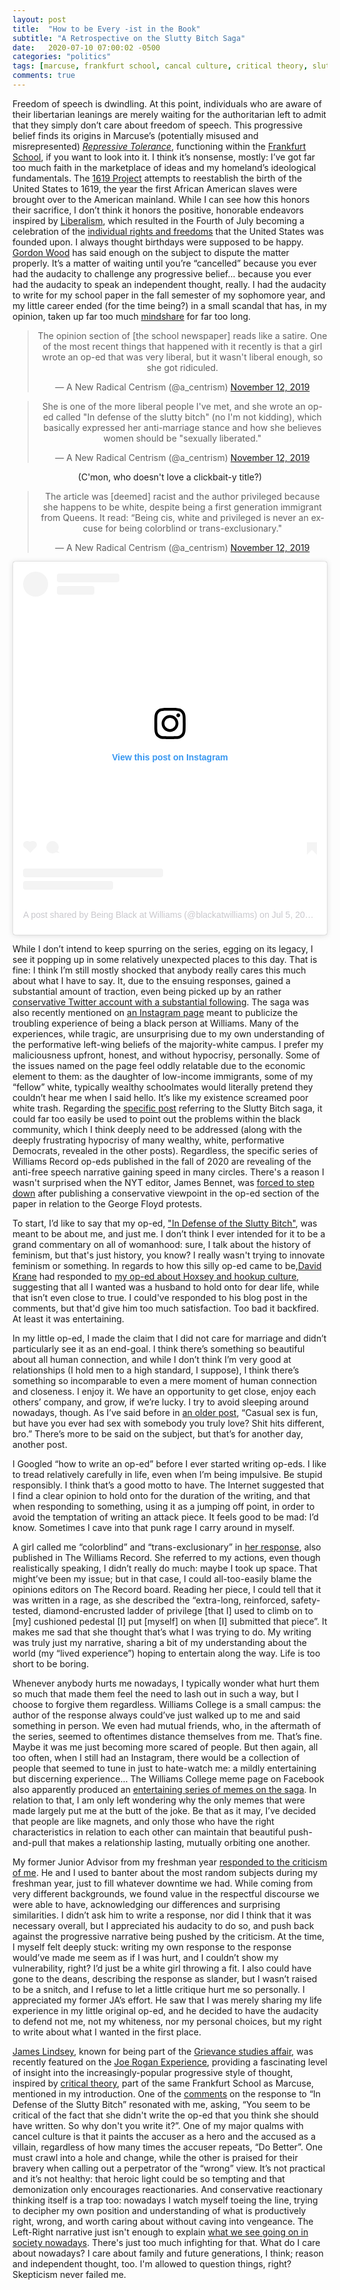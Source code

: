 ```yaml
---
layout: post
title:  "How to be Every -ist in the Book"
subtitle: "A Retrospective on the Slutty Bitch Saga"
date:   2020-07-10 07:00:02 -0500
categories: "politics"
tags: [marcuse, frankfurt school, cancal culture, critical theory, slutty bitch]
comments: true
---
```

Freedom of speech is dwindling. At this point, individuals who are aware of their libertarian leanings are merely waiting for the authoritarian left to admit that they simply don’t care about freedom of speech. This progressive belief finds its origins in Marcuse’s (potentially misused and misrepresented) <a href="https://www.marcuse.org/herbert/publications/1960s/1965-repressive-tolerance-fulltext.html" target="_blank"><i>Repressive Tolerance</i></a>, functioning within the <a href="https://open.spotify.com/episode/3UWdlsi4IZ2lmgiEugvX0o?si=A2vagcrbSumAoR-FEZ1-eg" target="_blank">Frankfurt School</a>, if you want to look into it. I think it’s nonsense, mostly: I’ve got far too much faith in the marketplace of ideas and my homeland’s ideological fundamentals. The <a href="https://www.nytimes.com/interactive/2019/08/14/magazine/1619-america-slavery.html" target="_blank">1619 Project</a> attempts to reestablish the birth of the United States to 1619, the year the first African American slaves were brought over to the American mainland. While I can see how this honors their sacrifice, I don’t think it honors the positive, honorable endeavors inspired by <a href="https://plato.stanford.edu/entries/liberalism/" target="_blank">Liberalism</a>, which resulted in the Fourth of July becoming a celebration of the <a href="https://www.constituteproject.org/constitution/United_States_of_America_1992" target="_blank">individual rights and freedoms</a> that the United States was founded upon. I always thought birthdays were supposed to be happy. <a href="https://www.theatlantic.com/ideas/archive/2019/12/historians-clash-1619-project/604093/" target="_blank">Gordon Wood</a> has said enough on the subject to dispute the matter properly. It’s a matter of waiting until you’re “cancelled” because you ever had the audacity to challenge any progressive belief... because you ever had the audacity to speak an independent thought, really. I had the audacity to write for my school paper in the fall semester of my sophomore year, and my little career ended (for the time being?) in a small scandal that has, in my opinion, taken up far too much <a href="{{ baseurl }}/images/nonsense/brainspace.jpg" target="_blank">mindshare</a> for far too long.<!-- more -->
<center>
<p><blockquote class="twitter-tweet" data-conversation="none" data-theme="dark"><p lang="en" dir="ltr">The opinion section of [the school newspaper] reads like a satire. One of the most recent things that happened with it recently is that a girl wrote an op-ed that was very liberal, but it wasn&#39;t liberal enough, so she got ridiculed.</p>&mdash; A New Radical Centrism (@a_centrism) <a href="https://twitter.com/a_centrism/status/1194150192276234240?ref_src=twsrc%5Etfw">November 12, 2019</a></blockquote> <script async src="https://platform.twitter.com/widgets.js" charset="utf-8"></script>
</p>
<p>
<blockquote class="twitter-tweet" data-conversation="none" data-theme="dark"><p lang="en" dir="ltr">She is one of the more liberal people I&#39;ve met, and she wrote an op-ed called &quot;In defense of the slutty bitch&quot; (no I&#39;m not kidding), which basically expressed her anti-marriage stance and how she believes women should be &quot;sexually liberated.&quot;</p>&mdash; A New Radical Centrism (@a_centrism) <a href="https://twitter.com/a_centrism/status/1194150283963752448?ref_src=twsrc%5Etfw">November 12, 2019</a></blockquote> <script async src="https://platform.twitter.com/widgets.js" charset="utf-8"></script>
(C'mon, who doesn't love a clickbait-y title?)</p>
<p>
<blockquote class="twitter-tweet" data-conversation="none" data-theme="dark"><p lang="en" dir="ltr">The article was [deemed] racist and the author privileged because she happens to be white, despite being a first generation immigrant from Queens. It read: “Being cis, white and privileged is never an excuse for being colorblind or trans-exclusionary.&quot;</p>&mdash; A New Radical Centrism (@a_centrism) <a href="https://twitter.com/a_centrism/status/1194150525773762561?ref_src=twsrc%5Etfw">November 12, 2019</a></blockquote> <script async src="https://platform.twitter.com/widgets.js" charset="utf-8"></script>
</p>
<p>
<blockquote class="instagram-media" data-instgrm-permalink="https://www.instagram.com/p/CCRGfutgwY-/?utm_source=ig_embed&amp;utm_campaign=loading" data-instgrm-version="12" style=" background:#FFF; border:0; border-radius:3px; box-shadow:0 0 1px 0 rgba(0,0,0,0.5),0 1px 10px 0 rgba(0,0,0,0.15); margin: 1px; max-width:540px; min-width:326px; padding:0; width:99.375%; width:-webkit-calc(100% - 2px); width:calc(100% - 2px);"><div style="padding:16px;"> <a href="https://www.instagram.com/p/CCRGfutgwY-/?utm_source=ig_embed&amp;utm_campaign=loading" style=" background:#FFFFFF; line-height:0; padding:0 0; text-align:center; text-decoration:none; width:100%;" target="_blank"> <div style=" display: flex; flex-direction: row; align-items: center;"> <div style="background-color: #F4F4F4; border-radius: 50%; flex-grow: 0; height: 40px; margin-right: 14px; width: 40px;"></div> <div style="display: flex; flex-direction: column; flex-grow: 1; justify-content: center;"> <div style=" background-color: #F4F4F4; border-radius: 4px; flex-grow: 0; height: 14px; margin-bottom: 6px; width: 100px;"></div> <div style=" background-color: #F4F4F4; border-radius: 4px; flex-grow: 0; height: 14px; width: 60px;"></div></div></div><div style="padding: 19% 0;"></div> <div style="display:block; height:50px; margin:0 auto 12px; width:50px;"><svg width="50px" height="50px" viewBox="0 0 60 60" version="1.1" xmlns="https://www.w3.org/2000/svg" xmlns:xlink="https://www.w3.org/1999/xlink"><g stroke="none" stroke-width="1" fill="none" fill-rule="evenodd"><g transform="translate(-511.000000, -20.000000)" fill="#000000"><g><path d="M556.869,30.41 C554.814,30.41 553.148,32.076 553.148,34.131 C553.148,36.186 554.814,37.852 556.869,37.852 C558.924,37.852 560.59,36.186 560.59,34.131 C560.59,32.076 558.924,30.41 556.869,30.41 M541,60.657 C535.114,60.657 530.342,55.887 530.342,50 C530.342,44.114 535.114,39.342 541,39.342 C546.887,39.342 551.658,44.114 551.658,50 C551.658,55.887 546.887,60.657 541,60.657 M541,33.886 C532.1,33.886 524.886,41.1 524.886,50 C524.886,58.899 532.1,66.113 541,66.113 C549.9,66.113 557.115,58.899 557.115,50 C557.115,41.1 549.9,33.886 541,33.886 M565.378,62.101 C565.244,65.022 564.756,66.606 564.346,67.663 C563.803,69.06 563.154,70.057 562.106,71.106 C561.058,72.155 560.06,72.803 558.662,73.347 C557.607,73.757 556.021,74.244 553.102,74.378 C549.944,74.521 548.997,74.552 541,74.552 C533.003,74.552 532.056,74.521 528.898,74.378 C525.979,74.244 524.393,73.757 523.338,73.347 C521.94,72.803 520.942,72.155 519.894,71.106 C518.846,70.057 518.197,69.06 517.654,67.663 C517.244,66.606 516.755,65.022 516.623,62.101 C516.479,58.943 516.448,57.996 516.448,50 C516.448,42.003 516.479,41.056 516.623,37.899 C516.755,34.978 517.244,33.391 517.654,32.338 C518.197,30.938 518.846,29.942 519.894,28.894 C520.942,27.846 521.94,27.196 523.338,26.654 C524.393,26.244 525.979,25.756 528.898,25.623 C532.057,25.479 533.004,25.448 541,25.448 C548.997,25.448 549.943,25.479 553.102,25.623 C556.021,25.756 557.607,26.244 558.662,26.654 C560.06,27.196 561.058,27.846 562.106,28.894 C563.154,29.942 563.803,30.938 564.346,32.338 C564.756,33.391 565.244,34.978 565.378,37.899 C565.522,41.056 565.552,42.003 565.552,50 C565.552,57.996 565.522,58.943 565.378,62.101 M570.82,37.631 C570.674,34.438 570.167,32.258 569.425,30.349 C568.659,28.377 567.633,26.702 565.965,25.035 C564.297,23.368 562.623,22.342 560.652,21.575 C558.743,20.834 556.562,20.326 553.369,20.18 C550.169,20.033 549.148,20 541,20 C532.853,20 531.831,20.033 528.631,20.18 C525.438,20.326 523.257,20.834 521.349,21.575 C519.376,22.342 517.703,23.368 516.035,25.035 C514.368,26.702 513.342,28.377 512.574,30.349 C511.834,32.258 511.326,34.438 511.181,37.631 C511.035,40.831 511,41.851 511,50 C511,58.147 511.035,59.17 511.181,62.369 C511.326,65.562 511.834,67.743 512.574,69.651 C513.342,71.625 514.368,73.296 516.035,74.965 C517.703,76.634 519.376,77.658 521.349,78.425 C523.257,79.167 525.438,79.673 528.631,79.82 C531.831,79.965 532.853,80.001 541,80.001 C549.148,80.001 550.169,79.965 553.369,79.82 C556.562,79.673 558.743,79.167 560.652,78.425 C562.623,77.658 564.297,76.634 565.965,74.965 C567.633,73.296 568.659,71.625 569.425,69.651 C570.167,67.743 570.674,65.562 570.82,62.369 C570.966,59.17 571,58.147 571,50 C571,41.851 570.966,40.831 570.82,37.631"></path></g></g></g></svg></div><div style="padding-top: 8px;"> <div style=" color:#3897f0; font-family:Arial,sans-serif; font-size:14px; font-style:normal; font-weight:550; line-height:18px;"> View this post on Instagram</div></div><div style="padding: 12.5% 0;"></div> <div style="display: flex; flex-direction: row; margin-bottom: 14px; align-items: center;"><div> <div style="background-color: #F4F4F4; border-radius: 50%; height: 12.5px; width: 12.5px; transform: translateX(0px) translateY(7px);"></div> <div style="background-color: #F4F4F4; height: 12.5px; transform: rotate(-45deg) translateX(3px) translateY(1px); width: 12.5px; flex-grow: 0; margin-right: 14px; margin-left: 2px;"></div> <div style="background-color: #F4F4F4; border-radius: 50%; height: 12.5px; width: 12.5px; transform: translateX(9px) translateY(-18px);"></div></div><div style="margin-left: 8px;"> <div style=" background-color: #F4F4F4; border-radius: 50%; flex-grow: 0; height: 20px; width: 20px;"></div> <div style=" width: 0; height: 0; border-top: 2px solid transparent; border-left: 6px solid #f4f4f4; border-bottom: 2px solid transparent; transform: translateX(16px) translateY(-4px) rotate(30deg)"></div></div><div style="margin-left: auto;"> <div style=" width: 0px; border-top: 8px solid #F4F4F4; border-right: 8px solid transparent; transform: translateY(16px);"></div> <div style=" background-color: #F4F4F4; flex-grow: 0; height: 12px; width: 16px; transform: translateY(-4px);"></div> <div style=" width: 0; height: 0; border-top: 8px solid #F4F4F4; border-left: 8px solid transparent; transform: translateY(-4px) translateX(8px);"></div></div></div> <div style="display: flex; flex-direction: column; flex-grow: 1; justify-content: center; margin-bottom: 24px;"> <div style=" background-color: #F4F4F4; border-radius: 4px; flex-grow: 0; height: 14px; margin-bottom: 6px; width: 224px;"></div> <div style=" background-color: #F4F4F4; border-radius: 4px; flex-grow: 0; height: 14px; width: 144px;"></div></div></a><p style=" color:#c9c8cd; font-family:Arial,sans-serif; font-size:14px; line-height:17px; margin-bottom:0; margin-top:8px; overflow:hidden; padding:8px 0 7px; text-align:center; text-overflow:ellipsis; white-space:nowrap;"><a href="https://www.instagram.com/p/CCRGfutgwY-/?utm_source=ig_embed&amp;utm_campaign=loading" style=" color:#c9c8cd; font-family:Arial,sans-serif; font-size:14px; font-style:normal; font-weight:normal; line-height:17px; text-decoration:none;" target="_blank">A post shared by Being Black at Williams (@blackatwilliams)</a> on <time style=" font-family:Arial,sans-serif; font-size:14px; line-height:17px;" datetime="2020-07-05T16:32:06+00:00">Jul 5, 2020 at 9:32am PDT</time></p></div></blockquote> <script async src="//www.instagram.com/embed.js"></script>
</p>
</center>
While I don’t intend to keep spurring on the series, egging on its legacy, I see it popping up in some relatively unexpected places to this day. That is fine: I think I’m still mostly shocked that anybody really cares this much about what I have to say. It, due to the ensuing responses, gained a substantial amount of traction, even being picked up by an rather <a href="https://twitter.com/a_centrism" target="_blank">conservative Twitter account with a substantial following</a>. The saga was also recently mentioned on <a href="https://www.instagram.com/blackatwilliams/" target="_blank">an Instagram page</a> meant to publicize the troubling experience of being a black person at Williams. Many of the experiences, while tragic, are unsurprising due to my own understanding of the performative left-wing beliefs of the majority-white campus. I prefer my maliciousness upfront, honest, and without hypocrisy, personally. Some of the issues named on the page feel oddly relatable due to the economic element to them: as the daughter of low-income immigrants, some of my “fellow” white, typically wealthy schoolmates would literally pretend they couldn’t hear me when I said hello. It’s like my existence screamed poor white trash. Regarding the <a href="https://www.instagram.com/p/CCRGfutgwY-/?igshid=19avv67vmibpx" target="_blank">specific post</a> referring to the Slutty Bitch saga, it could far too easily be used to point out the problems within the black community, which I think deeply need to be addressed (along with the deeply frustrating hypocrisy of many wealthy, white, performative Democrats, revealed in the other posts). Regardless, the specific series of Williams Record op-eds published in the fall of 2020 are revealing of the anti-free speech narrative gaining speed in many circles. There's a reason I wasn't surprised when the NYT editor, James Bennet, was <a href="https://www.bbc.com/news/world-us-canada-52959856" target="_blank">forced to step down</a> after publishing a conservative viewpoint in the op-ed section of the paper in relation to the George Floyd protests.

To start, I’d like to say that my op-ed, <a href="https://williamsrecord.com/2019/10/in-defense-of-the-slutty-bitch-not-letting-society-dictate-womens-preferences/" target="blank">"In Defense of the Slutty Bitch"</a>, was meant to be about me, and just me. I don’t think I ever intended for it to be a grand commentary on all of womanhood: sure, I talk about the history of feminism, but that's just history, you know? I really wasn't trying to innovate feminism or something. In regards to how this silly op-ed came to be,<a href="http://ephblog.com/2019/10/03/dynamics-of-romance/" target="_blank">David Krane</a> had responded to <a href="https://williamsrecord.com/2019/10/are-saturdays-really-for-the-boys-the-dynamics-of-romance-on-hoxsey/" target="_blank">my op-ed about Hoxsey and hookup culture</a>, suggesting that all I wanted was a husband to hold onto for dear life, while that isn’t even close to true. I could've responded to his blog post in the comments, but that'd give him too much satisfaction. Too bad it backfired. At least it was entertaining.

In my little op-ed, I made the claim that I did not care for marriage and didn’t particularly see it as an end-goal. I think there’s something so beautiful about all human connection, and while I don’t think I’m very good at relationships (I hold men to a high standard, I suppose), I think there’s something so incomparable to even a mere moment of human connection and closeness. I enjoy it. We have an opportunity to get close, enjoy each others’ company, and grow, if we’re lucky. I try to avoid sleeping around nowadays, though. As I’ve said before in <a href="{{ base.url }}/politics/2020/04/14/a-womans-power/" target="_blank">an older post</a>, “Casual sex is fun, but have you ever had sex with somebody you truly love? Shit hits different, bro.” There’s more to be said on the subject, but that’s for another day, another post.

I Googled “how to write an op-ed” before I ever started writing op-eds. I like to tread relatively carefully in life, even when I’m being impulsive. Be stupid responsibly. I think that’s a good motto to have. The Internet suggested that I find a clear opinion to hold onto for the duration of the writing, and that when responding to something, using it as a jumping off point, in order to avoid the temptation of writing an attack piece. It feels good to be mad: I’d know. Sometimes I cave into that punk rage I carry around in myself.

A girl called me “colorblind” and “trans-exclusionary” in <a href="https://williamsrecord.com/2019/11/hold-slutty-bitch-accountable-for-her-actions-being-cis-white-and-privileged-is-never-an-excuse-for-being-colorblind-or-trans-exclusionary/" target="_blank">her response</a>, also published in The Williams Record. She referred to my actions, even though realistically speaking, I didn’t really do much: maybe I took up space. That might’ve been my issue; but in that case, I could all-too-easily blame the opinions editors on The Record board. Reading her piece, I could tell that it was written in a rage, as she described the “extra-long, reinforced, safety-tested, diamond-encrusted ladder of privilege [that I] used to climb on to [my] cushioned pedestal [I] put [myself] on when [I] submitted that piece”. It makes me sad that she thought that’s what I was trying to do. My writing was truly just my narrative, sharing a bit of my understanding about the world (my “lived experience”) hoping to entertain along the way. Life is too short to be boring.

Whenever anybody hurts me nowadays, I typically wonder what hurt them so much that made them feel the need to lash out in such a way, but I choose to forgive them regardless. Williams College is a small campus: the author of the response always could’ve just walked up to me and said something in person. We even had mutual friends, who, in the aftermath of the series, seemed to oftentimes distance themselves from me. That’s fine. Maybe it was me just becoming more scared of people. But then again, all too often, when I still had an Instagram, there would be a collection of people that seemed to tune in just to hate-watch me: a mildly entertaining but discerning experience… The Williams College meme page on Facebook also apparently produced an <a href="http://ephblog.com/2019/11/21/the-slutty-bitch-chronicles/" target="_blank">entertaining series of memes on the saga</a>. In relation to that, I am only left wondering why the only memes that were made largely put me at the butt of the joke. Be that as it may, I’ve decided that people are like magnets, and only those who have the right characteristics in relation to each other can maintain that beautiful push-and-pull that makes a relationship lasting, mutually orbiting one another.

My former Junior Advisor from my freshman year <a href="https://williamsrecord.com/2019/11/guilty-by-omission/" target="_blank">responded to the criticism of me</a>. He and I used to banter about the most random subjects during my freshman year, just to fill whatever downtime we had. While coming from very different backgrounds, we found value in the respectful discourse we were able to have, acknowledging our differences and surprising similarities. I didn’t ask him to write a response, nor did I think that it was necessary overall, but I appreciated his audacity to do so, and push back against the progressive narrative being pushed by the criticism. At the time, I myself felt deeply stuck: writing my own response to the response would’ve made me seem as if I was hurt, and I couldn’t show my vulnerability, right? I’d just be a white girl throwing a fit. I also could have gone to the deans, describing the response as slander, but I wasn’t raised to be a snitch, and I refuse to let a little critique hurt me so personally. I appreciated my former JA’s effort. He saw that I was merely sharing my life experience in my little original op-ed, and he decided to have the audacity to defend not me, not my whiteness, nor my personal choices, but my right to write about what I wanted in the first place.

<a href="https://twitter.com/ConceptualJames" target="_blank">James Lindsey</a>, known for being part of the <a href="https://en.wikipedia.org/wiki/Grievance_studies_affair" target="_blank">Grievance studies affair</a>, was recently featured on the <a href="https://youtu.be/FtNW3I1FZ5o?t=2636" target="_blank">Joe Rogan Experience</a>, providing a fascinating level of insight into the increasingly-popular progressive style of thought, inspired by <a href="https://www.youtube.com/watch?v=6g5_tuXwOUg" target="_blank">critical theory</a>, part of the same Frankfurt School as Marcuse, mentioned in my introduction. One of the <a href="http://disq.us/p/25ekpx8" target="_blank">comments</a> on the response to “In Defense of the Slutty Bitch” resonated with me, asking, “You seem to be critical of the fact that she didn't write the op-ed that you think she should have written. So why don't you write it?”. One of my major qualms with cancel culture is that it paints the accuser as a hero and the accused as a villain, regardless of how many times the accuser repeats, “Do Better”. One must crawl into a hole and change, while the other is praised for their bravery when calling out a perpetrator of the “wrong” view. It’s not practical and it’s not healthy: that heroic light could be so tempting and that demonization only encourages reactionaries. And conservative reactionary thinking itself is a trap too: nowadays I watch myself toeing the line, trying to decipher my own position and understanding of what is productively right, wrong, and worth caring about without caving into vengeance. The Left-Right narrative just isn't enough to explain <a href="https://thefederalist.com/2015/07/06/welcome-to-culture-war-4-0-the-coming-overreach/" target="_blank">what we see going on in society nowadays</a>. There's just too much infighting for that. What do I care about nowadays? I care about family and future generations, I think; reason and independent thought, too. I'm allowed to question things, right? Skepticism never failed me.
